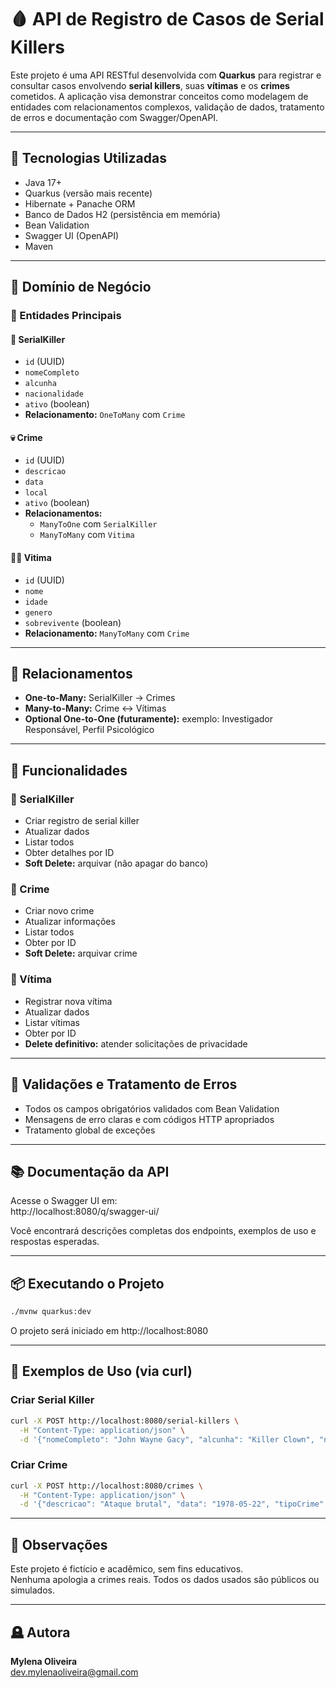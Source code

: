 # 🩸 API de Registro de Casos de Serial Killers

Este projeto é uma API RESTful desenvolvida com **Quarkus** para registrar e consultar casos envolvendo **serial killers**, suas **vítimas** e os **crimes** cometidos. A aplicação visa demonstrar conceitos como modelagem de entidades com relacionamentos complexos, validação de dados, tratamento de erros e documentação com Swagger/OpenAPI.

---

## 📌 Tecnologias Utilizadas

- Java 17+
- Quarkus (versão mais recente)
- Hibernate + Panache ORM
- Banco de Dados H2 (persistência em memória)
- Bean Validation
- Swagger UI (OpenAPI)
- Maven

---

## 🧠 Domínio de Negócio

### 🧍 Entidades Principais

#### 🔪 SerialKiller
- `id` (UUID)
- `nomeCompleto`
- `alcunha`
- `nacionalidade`
- `ativo` (boolean)
- **Relacionamento:** `OneToMany` com `Crime`

#### 💀 Crime
- `id` (UUID)
- `descricao`
- `data`
- `local`
- `ativo` (boolean)
- **Relacionamentos:**
  - `ManyToOne` com `SerialKiller`
  - `ManyToMany` com `Vitima`

#### 🧍‍♀️ Vitima
- `id` (UUID)
- `nome`
- `idade`
- `genero`
- `sobrevivente` (boolean)
- **Relacionamento:** `ManyToMany` com `Crime`

---

## 🔁 Relacionamentos

- **One-to-Many:** SerialKiller → Crimes  
- **Many-to-Many:** Crime ↔ Vítimas  
- **Optional One-to-One (futuramente):** exemplo: Investigador Responsável, Perfil Psicológico

---

## 🎯 Funcionalidades

### 📌 SerialKiller
- Criar registro de serial killer
- Atualizar dados
- Listar todos
- Obter detalhes por ID
- **Soft Delete:** arquivar (não apagar do banco)

### 📌 Crime
- Criar novo crime
- Atualizar informações
- Listar todos
- Obter por ID
- **Soft Delete:** arquivar crime

### 📌 Vítima
- Registrar nova vítima
- Atualizar dados
- Listar vítimas
- Obter por ID
- **Delete definitivo:** atender solicitações de privacidade

---

## 🚨 Validações e Tratamento de Erros

- Todos os campos obrigatórios validados com Bean Validation
- Mensagens de erro claras e com códigos HTTP apropriados
- Tratamento global de exceções

---

## 📚 Documentação da API

Acesse o Swagger UI em:  
http://localhost:8080/q/swagger-ui/

Você encontrará descrições completas dos endpoints, exemplos de uso e respostas esperadas.

---

## 📦 Executando o Projeto

```bash
./mvnw quarkus:dev
```

O projeto será iniciado em http://localhost:8080

---

## 💌 Exemplos de Uso (via curl)

### Criar Serial Killer
```bash
curl -X POST http://localhost:8080/serial-killers \
  -H "Content-Type: application/json" \
  -d '{"nomeCompleto": "John Wayne Gacy", "alcunha": "Killer Clown", "nacionalidade": "Americana"}'
```

### Criar Crime
```bash
curl -X POST http://localhost:8080/crimes \
  -H "Content-Type: application/json" \
  -d '{"descricao": "Ataque brutal", "data": "1978-05-22", "tipoCrime": "ASSASSINATO"}'
```

---

## 👻 Observações

Este projeto é fictício e acadêmico, sem fins educativos.  
Nenhuma apologia a crimes reais. Todos os dados usados são públicos ou simulados.

---

## 🪦 Autora

**Mylena Oliveira**  
[dev.mylenaoliveira@gmail.com](mailto:dev.mylenaoliveira@gmail.com)
